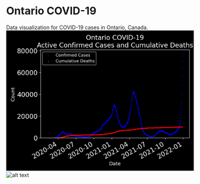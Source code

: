 # Ontario COVID-19
 Data visualization for COVID-19 cases in Ontario, Canada.
![alt text](https://github.com/pnvnd/Ontario-COVID-19/raw/master/covid_cases_deaths.png "Ontario COVID-19 Confirmed Cases vs Total Deaths")
![alt text](https://github.com/pnvnd/Ontario-COVID-19/raw/master/ontario_covid_map.png "Ontario COVID-19 Confirmed Cases Mapped")
